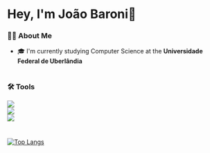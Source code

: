 # Hey, I'm João Baroni👋


### 👨‍💻 About Me
- 🎓 I'm currently studying Computer Science at the **Universidade Federal de Uberlândia**

#

### 🛠️ Tools

<a href="https://skillicons.dev">
          <img src="https://skillicons.dev/icons?i=c,java,python,go&theme=dark")/>
</a>
</br>

<a href="https://skillicons.dev">
          <img src="https://skillicons.dev/icons?i=fastapi,spring&theme=dark")/>
</a>
</br>

<a href="https://skillicons.dev">
          <img src="https://skillicons.dev/icons?i=linux,postgres,git,docker,postman&theme=dark")/>
</a>
</br>

#

[![Top Langs](https://github-readme-stats.vercel.app/api/top-langs/?username=joaobaronii&layout=compact)](https://github.com/anuraghazra/github-readme-stats)
